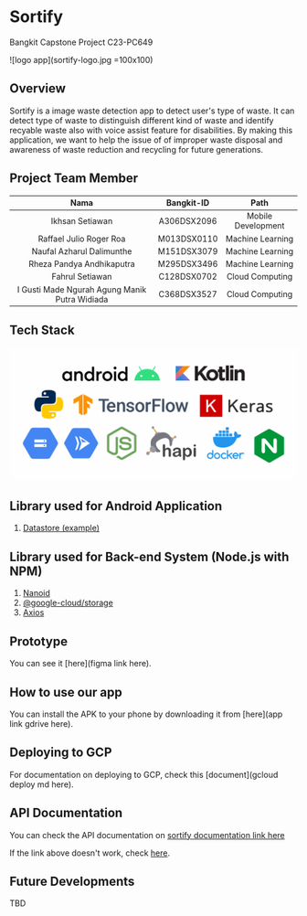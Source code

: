 # Sortify

Bangkit Capstone Project C23-PC649

![logo app](sortify-logo.jpg =100x100)

## Overview

Sortify is a image waste detection app to detect user's type of waste. It can detect type of waste to distinguish different kind of waste and identify recyable waste also with  voice assist feature for disabilities. By making this application, we want to help the issue of of improper waste disposal and awareness of waste reduction and recycling for future generations.

## Project Team Member

|                    Nama                       | Bangkit-ID  |        Path        |
| :-------------------------------------------: | :---------: | :----------------: |
|               Ikhsan Setiawan                 | A306DSX2096 | Mobile Development |
|           Raffael Julio Roger Roa             | M013DSX0110 |  Machine Learning  |
|          Naufal Azharul Dalimunthe            | M151DSX3079 |  Machine Learning  |
|          Rheza Pandya Andhikaputra            | M295DSX3496 |  Machine Learning  |
|               Fahrul Setiawan                 | C128DSX0702 |  Cloud Computing   |
| I Gusti Made Ngurah Agung Manik Putra Widiada | C368DSX3527 |  Cloud Computing   |

## Tech Stack

![Tech Stack](sortify-tech.jpg)

## Library used for Android Application

1. [Datastore (example)](https://developer.android.com/topic/libraries/architecture/datastore)

## Library used for Back-end System (Node.js with NPM)

1. [Nanoid](https://www.npmjs.com/package/nanoid)
2. [@google-cloud/storage](https://www.npmjs.com/package/@google-cloud/storage)
3. [Axios](https://www.npmjs.com/package/axios)

## Prototype
You can see it [here](figma link here).

## How to use our app

You can install the APK to your phone by downloading it from [here](app link gdrive here).

## Deploying to GCP

For documentation on deploying to GCP, check this [document](gcloud deploy md here).

## API Documentation

You can check the API documentation on [sortify documentation link here](https://sortify.app)

If the link above doesn't work, check [here](https://bit.ly/SortifyAPIDoc).

## Future Developments

TBD
